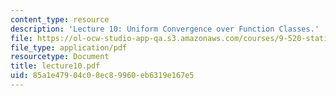 ```yaml
---
content_type: resource
description: 'Lecture 10: Uniform Convergence over Function Classes.'
file: https://ol-ocw-studio-app-qa.s3.amazonaws.com/courses/9-520-statistical-learning-theory-and-applications-spring-2003/85a1e47904c08ec89960eb6319e167e5_lecture10.pdf
file_type: application/pdf
resourcetype: Document
title: lecture10.pdf
uid: 85a1e479-04c0-8ec8-9960-eb6319e167e5
---
```

